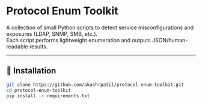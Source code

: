 # Protocol Enum Toolkit

A collection of small Python scripts to detect service misconfigurations and exposures (LDAP, SNMP, SMB, etc.).  
Each script performs lightweight enumeration and outputs JSON/human-readable results.

---

## 🧰 Installation

```bash
git clone https://github.com/akashrpatil/protocol-enum-toolkit.git
cd protocol-enum-toolkit
pip install -r requirements.txt
